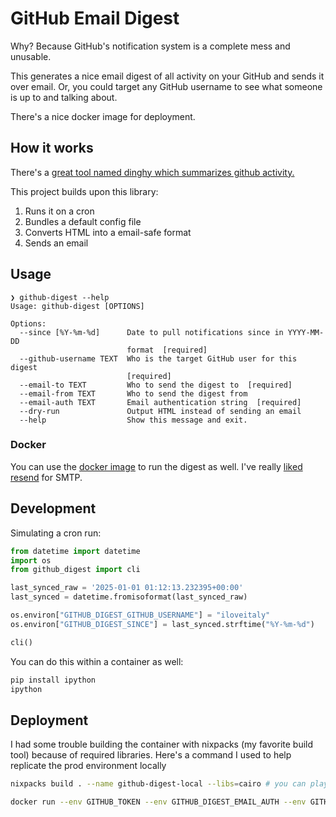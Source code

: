 # GitHub Email Digest

Why? Because GitHub's notification system is a complete mess and unusable.

This generates a nice email digest of all activity on your GitHub and sends it over email. Or, you could target any GitHub username to see
what someone is up to and talking about.

There's a nice docker image for deployment.

## How it works

There's a [great tool named dinghy which summarizes github activity.](https://github.com/nedbat/dinghy)

This project builds upon this library:

1. Runs it on a cron
2. Bundles a default config file
3. Converts HTML into a email-safe format
4. Sends an email

## Usage

```shell
❯ github-digest --help
Usage: github-digest [OPTIONS]

Options:
  --since [%Y-%m-%d]      Date to pull notifications since in YYYY-MM-DD
                          format  [required]
  --github-username TEXT  Who is the target GitHub user for this digest
                          [required]
  --email-to TEXT         Who to send the digest to  [required]
  --email-from TEXT       Who to send the digest from
  --email-auth TEXT       Email authentication string  [required]
  --dry-run               Output HTML instead of sending an email
  --help                  Show this message and exit.
```

### Docker

You can use the [docker image](./docker-compose.yml) to run the digest as well. I've really [liked resend](https://resend.com/emails) for SMTP.

## Development

Simulating a cron run:

```python
from datetime import datetime
import os
from github_digest import cli

last_synced_raw = '2025-01-01 01:12:13.232395+00:00'
last_synced = datetime.fromisoformat(last_synced_raw)

os.environ["GITHUB_DIGEST_GITHUB_USERNAME"] = "iloveitaly"
os.environ["GITHUB_DIGEST_SINCE"] = last_synced.strftime("%Y-%m-%d")

cli()
```

You can do this within a container as well:

```bash
pip install ipython
ipython
```

## Deployment

I had some trouble building the container with nixpacks (my favorite build tool) because of required libraries. Here's a
command I used to help replicate the prod environment locally

```bash
nixpacks build . --name github-digest-local --libs=cairo # you can play around with various config settings

docker run --env GITHUB_TOKEN --env GITHUB_DIGEST_EMAIL_AUTH --env GITHUB_DIGEST_EMAIL_TO --env GITHUB_DIGEST_EMAIL_FROM -it github-digest-local:latest bash -l
```